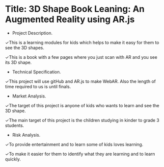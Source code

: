 # Title: 3D Shape Book Leaning: An Augmented Reality using AR.js

- Project Description.

✓This is a learning modules for kids which helps to make it easy for them to see the 3D shapes.

✓This is a book with a few pages where you just scan with AR and you see its 3D shape.

- Technical Specification.

✓This project will use gitHub and AR.js to make WebAR. Also the length of time required to us is until finals.

- Market Analysis.

✓The target of this project is anyone of kids who wants to learn and see the 3D shape.

✓The main target of this project is the children studying in kinder to grade 3 students.

- Risk Analysis.

✓To provide entertainment and to learn some of kids loves learning.

✓To make it easier for them to identify what they are learning and to learn quickly.
